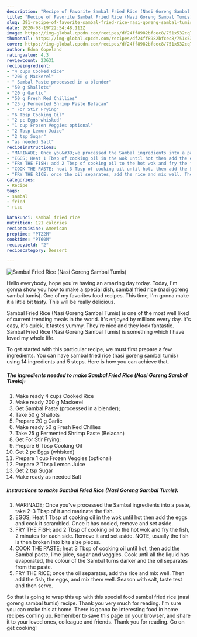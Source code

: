 ```yaml
---
description: "Recipe of Favorite Sambal Fried Rice (Nasi Goreng Sambal Tumis)"
title: "Recipe of Favorite Sambal Fried Rice (Nasi Goreng Sambal Tumis)"
slug: 391-recipe-of-favorite-sambal-fried-rice-nasi-goreng-sambal-tumis
date: 2020-08-19T22:54:48.112Z
image: https://img-global.cpcdn.com/recipes/df24ff8982bfcec8/751x532cq70/sambal-fried-rice-nasi-goreng-sambal-tumis-recipe-main-photo.jpg
thumbnail: https://img-global.cpcdn.com/recipes/df24ff8982bfcec8/751x532cq70/sambal-fried-rice-nasi-goreng-sambal-tumis-recipe-main-photo.jpg
cover: https://img-global.cpcdn.com/recipes/df24ff8982bfcec8/751x532cq70/sambal-fried-rice-nasi-goreng-sambal-tumis-recipe-main-photo.jpg
author: Edna Copeland
ratingvalue: 4.3
reviewcount: 23631
recipeingredient:
- "4 cups Cooked Rice"
- "200 g Mackerel"
- " Sambal Paste processed in a blender"
- "50 g Shallots"
- "20 g Garlic"
- "50 g Fresh Red Chillies"
- "25 g Fermented Shrimp Paste Belacan"
- " For Stir Frying"
- "6 Tbsp Cooking Oil"
- "2 pc Eggs whisked"
- "1 cup Frozen Veggies optional"
- "2 Tbsp Lemon Juice"
- "2 tsp Sugar"
- "as needed Salt"
recipeinstructions:
- "MARINADE; Once you&#39;ve processed the Sambal ingredients into a paste, take 2-3 Tbsp of it and marinate the fish."
- "EGGS; Heat 1 Tbsp of cooking oil in the wok until hot then add the eggs and cook it scrambled. Once it has cooled, remove and set aside."
- "FRY THE FISH; add 2 Tbsp of cooking oil to the hot wok and fry the fish, 2 minutes for each side. Remove it and set aside. NOTE, usually the fish is then broken into bite size pieces."
- "COOK THE PASTE; heat 3 Tbsp of cooking oil until hot, then add the Sambal paste, lime juice, sugar and veggies. Cook until all the liquid has evaporated, the colour of the Sambal turns darker and the oil separates from the paste."
- "FRY THE RICE; once the oil separates, add the rice and mix well. Then add the fish, the eggs, and mix them well. Season with salt, taste test and then serve."
categories:
- Recipe
tags:
- sambal
- fried
- rice

katakunci: sambal fried rice 
nutrition: 121 calories
recipecuisine: American
preptime: "PT22M"
cooktime: "PT60M"
recipeyield: "2"
recipecategory: Dessert

---
```



![Sambal Fried Rice (Nasi Goreng Sambal Tumis)](https://img-global.cpcdn.com/recipes/df24ff8982bfcec8/751x532cq70/sambal-fried-rice-nasi-goreng-sambal-tumis-recipe-main-photo.jpg)

Hello everybody, hope you're having an amazing day today. Today, I'm gonna show you how to make a special dish, sambal fried rice (nasi goreng sambal tumis). One of my favorites food recipes. This time, I'm gonna make it a little bit tasty. This will be really delicious.

Sambal Fried Rice (Nasi Goreng Sambal Tumis) is one of the most well liked of current trending meals in the world. It's enjoyed by millions every day. It's easy, it's quick, it tastes yummy. They're nice and they look fantastic. Sambal Fried Rice (Nasi Goreng Sambal Tumis) is something which I have loved my whole life.




To get started with this particular recipe, we must first prepare a few ingredients. You can have sambal fried rice (nasi goreng sambal tumis) using 14 ingredients and 5 steps. Here is how you can achieve that.

<!--inarticleads1-->

##### The ingredients needed to make Sambal Fried Rice (Nasi Goreng Sambal Tumis):

1. Make ready 4 cups Cooked Rice
1. Make ready 200 g Mackerel
1. Get  Sambal Paste (processed in a blender);
1. Take 50 g Shallots
1. Prepare 20 g Garlic
1. Make ready 50 g Fresh Red Chillies
1. Take 25 g Fermented Shrimp Paste (Belacan)
1. Get  For Stir Frying;
1. Prepare 6 Tbsp Cooking Oil
1. Get 2 pc Eggs (whisked)
1. Prepare 1 cup Frozen Veggies (optional)
1. Prepare 2 Tbsp Lemon Juice
1. Get 2 tsp Sugar
1. Make ready as needed Salt




<!--inarticleads2-->

##### Instructions to make Sambal Fried Rice (Nasi Goreng Sambal Tumis):

1. MARINADE; Once you&#39;ve processed the Sambal ingredients into a paste, take 2-3 Tbsp of it and marinate the fish.
1. EGGS; Heat 1 Tbsp of cooking oil in the wok until hot then add the eggs and cook it scrambled. Once it has cooled, remove and set aside.
1. FRY THE FISH; add 2 Tbsp of cooking oil to the hot wok and fry the fish, 2 minutes for each side. Remove it and set aside. NOTE, usually the fish is then broken into bite size pieces.
1. COOK THE PASTE; heat 3 Tbsp of cooking oil until hot, then add the Sambal paste, lime juice, sugar and veggies. Cook until all the liquid has evaporated, the colour of the Sambal turns darker and the oil separates from the paste.
1. FRY THE RICE; once the oil separates, add the rice and mix well. Then add the fish, the eggs, and mix them well. Season with salt, taste test and then serve.




So that is going to wrap this up with this special food sambal fried rice (nasi goreng sambal tumis) recipe. Thank you very much for reading. I'm sure you can make this at home. There is gonna be interesting food in home recipes coming up. Remember to save this page on your browser, and share it to your loved ones, colleague and friends. Thank you for reading. Go on get cooking!
